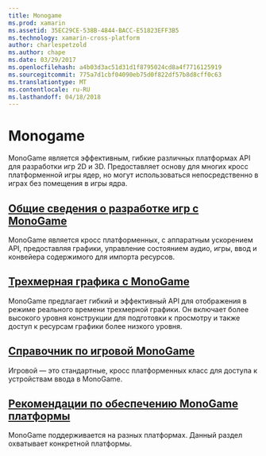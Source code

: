 ```yaml
---
title: Monogame
ms.prod: xamarin
ms.assetid: 35EC29CE-538B-4844-BACC-E51823EFF3B5
ms.technology: xamarin-cross-platform
author: charlespetzold
ms.author: chape
ms.date: 03/29/2017
ms.openlocfilehash: a4b03d3ac51d31d1f8795024cd8a4f7716125919
ms.sourcegitcommit: 775a7d1cbf04090eb75d0f822df57b8d8cff0c63
ms.translationtype: MT
ms.contentlocale: ru-RU
ms.lasthandoff: 04/18/2018
---
```

# <a name="monogame"></a>Monogame

MonoGame является эффективным, гибкие различных платформах API для разработки игр 2D и 3D. Предоставляет основу для многих кросс платформенной игры ядер, но могут использоваться непосредственно в играх без помещения в игры ядра.

## <a name="introduction-to-game-development-with-monogamegraphics-gamesmonogameintroductionindexmd"></a>[Общие сведения о разработке игр с MonoGame](~/graphics-games/monogame/introduction/index.md)

MonoGame является кросс платформенных, с аппаратным ускорением API, предоставляя графики, управление состоянием аудио, игры, ввод и конвейера содержимого для импорта ресурсов.

## <a name="3d-graphics-with-monogamegraphics-gamesmonogame3dindexmd"></a>[Трехмерная графика с MonoGame](~/graphics-games/monogame/3d/index.md)

MonoGame предлагает гибкий и эффективный API для отображения в режиме реального времени трехмерной графики. Он включает более высокого уровня конструкции для подготовки к просмотру и также доступ к ресурсам графики более низкого уровня.

## <a name="monogame-gamepad-referencegraphics-gamesmonogameinputmd"></a>[Справочник по игровой MonoGame](~/graphics-games/monogame/input.md)

Игровой — это стандартные, кросс платформенных класс для доступа к устройствам ввода в MonoGame.

## <a name="monogame-platform-specific-considerationsgraphics-gamesmonogameplatformsindexmd"></a>[Рекомендации по обеспечению MonoGame платформы](~/graphics-games/monogame/platforms/index.md)

MonoGame поддерживается на разных платформах. Данный раздел охватывает конкретной платформы.
